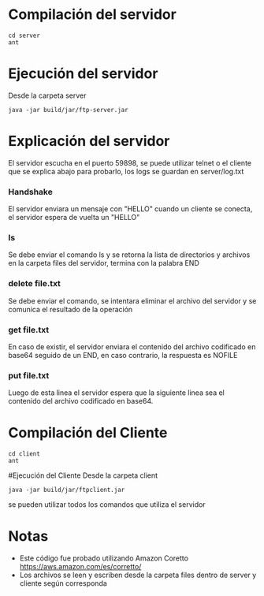 # Compilación del servidor

    cd server
    ant

# Ejecución del servidor

Desde la carpeta server

    java -jar build/jar/ftp-server.jar

# Explicación del servidor

El servidor escucha en el puerto 59898, se puede utilizar telnet o el cliente que se explica abajo para probarlo, los logs se guardan en server/log.txt

### Handshake

El servidor enviara un mensaje con "HELLO" cuando un cliente se conecta, el servidor espera de vuelta un "HELLO"

### ls

Se debe enviar el comando ls y se retorna la lista de directorios y archivos en la carpeta files del servidor, termina con la palabra END

### delete file.txt

Se debe enviar el comando, se intentara eliminar el archivo del servidor y se comunica el resultado de la operación

### get file.txt

En caso de existir, el servidor enviara el contenido del archivo codificado en base64 seguido de un END, en caso contrario, la respuesta es NOFILE

### put file.txt

Luego de esta linea el servidor espera que la siguiente linea sea el contenido del archivo codificado en base64.

# Compilación del Cliente

    cd client
    ant

#Ejecución del Cliente
Desde la carpeta client

    java -jar build/jar/ftpclient.jar

se pueden utilizar todos los comandos que utiliza el servidor

# Notas

- Este código fue probado utilizando Amazon Coretto https://aws.amazon.com/es/corretto/
- Los archivos se leen y escriben desde la carpeta files dentro de server y cliente según corresponda
